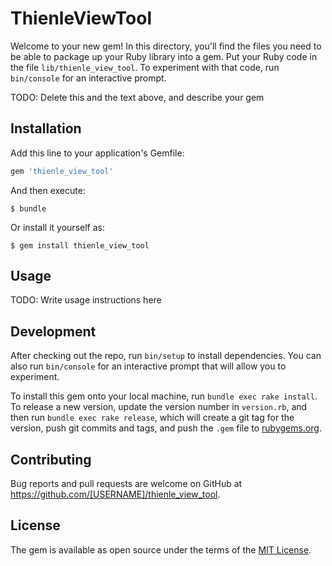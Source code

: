 # ThienleViewTool

Welcome to your new gem! In this directory, you'll find the files you need to be able to package up your Ruby library into a gem. Put your Ruby code in the file `lib/thienle_view_tool`. To experiment with that code, run `bin/console` for an interactive prompt.

TODO: Delete this and the text above, and describe your gem

## Installation

Add this line to your application's Gemfile:

```ruby
gem 'thienle_view_tool'
```

And then execute:

    $ bundle

Or install it yourself as:

    $ gem install thienle_view_tool

## Usage

TODO: Write usage instructions here

## Development

After checking out the repo, run `bin/setup` to install dependencies. You can also run `bin/console` for an interactive prompt that will allow you to experiment.

To install this gem onto your local machine, run `bundle exec rake install`. To release a new version, update the version number in `version.rb`, and then run `bundle exec rake release`, which will create a git tag for the version, push git commits and tags, and push the `.gem` file to [rubygems.org](https://rubygems.org).

## Contributing

Bug reports and pull requests are welcome on GitHub at https://github.com/[USERNAME]/thienle_view_tool.

## License

The gem is available as open source under the terms of the [MIT License](https://opensource.org/licenses/MIT).
